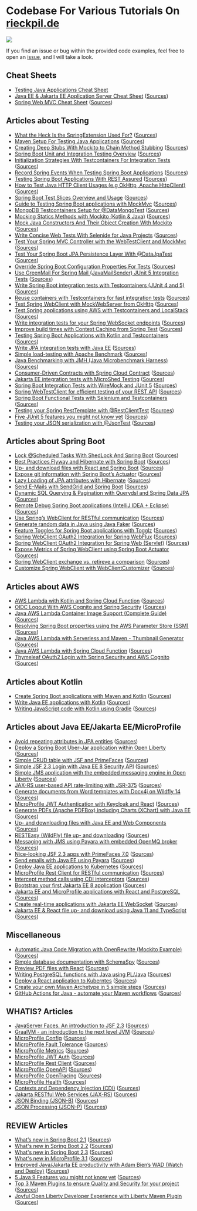 # Codebase For Various Tutorials On [rieckpil.de](https://rieckpil.de/)

[![](https://github.com/rieckpil/blog-tutorials/workflows/Build%20Java/badge.svg)](https://github.com/rieckpil/blog-tutorials/actions)

If you find an issue or bug within the provided code examples, feel free to open an [issue](https://github.com/rieckpil/blog-tutorials/issues), and I will take a look.

## Cheat Sheets

* [Testing Java Applications Cheat Sheet](https://rieckpil.de/testing-java-applications-cheat-sheet/)
* [Java EE & Jakarta EE Application Server Cheat Sheet](https://rieckpil.de/cheatsheet-java-jakarta-ee-application-servers/) ([Sources](https://github.com/rieckpil/blog-tutorials/tree/master/application-server-cheatsheet))
* [Spring Web MVC Cheat Sheet](https://rieckpil.de/spring-web-mvc-cheat-sheet/) ([Sources](https://github.com/rieckpil/blog-tutorials/tree/master/))

## Articles about Testing

* [What the Heck Is the SpringExtension Used For?](https://rieckpil.de/what-the-heck-is-the-springextension-used-for/) ([Sources](https://github.com/rieckpil/blog-tutorials/tree/master/spring-boot-testing-tips-and-tricks))
* [Maven Setup For Testing Java Applications](https://rieckpil.de/maven-setup-for-testing-java-applications/) ([Sources](https://github.com/rieckpil/blog-tutorials/tree/master/testing-java-applications-with-maven))
* [Creating Deep Stubs With Mockito to Chain Method Stubbing](https://rieckpil.de/creating-deep-stubs-with-mockito-to-chain-method-stubbing/) ([Sources](https://github.com/rieckpil/blog-tutorials/tree/master/mockito-tips-and-tricks))
* [Spring Boot Unit and Integration Testing Overview](https://rieckpil.de/spring-boot-unit-and-integration-testing-overview/) ([Sources](https://github.com/rieckpil/blog-tutorials/tree/master/spring-boot-testing-tips-and-tricks))
* [Initialization Strategies With Testcontainers For Integration Tests](https://rieckpil.de/initialization-strategies-with-testcontainers-for-integration-tests/) ([Sources](https://github.com/rieckpil/blog-tutorials/tree/master/testcontainers-youtube-series))
* [Record Spring Events When Testing Spring Boot Applications](https://rieckpil.de/record-spring-events-when-testing-spring-boot-applications/) ([Sources](https://github.com/rieckpil/blog-tutorials/tree/master/spring-boot-test-spring-events))
* [Testing Spring Boot Applications With REST Assured](https://rieckpil.de/testing-spring-boot-applications-with-rest-assured/) ([Sources](https://github.com/rieckpil/blog-tutorials/tree/master/spring-boot-rest-assured))
* [How to Test Java HTTP Client Usages (e.g OkHttp, Apache HttpClient)](https://rieckpil.de/how-to-test-java-http-client-usages-e-g-okhttp-apache-httpclient/) ([Sources](https://github.com/rieckpil/blog-tutorials/tree/master/test-java-http-clients))
* [Spring Boot Test Slices Overview and Usage](https://rieckpil.de/spring-boot-test-slices-overview-and-usage/) ([Sources](https://github.com/rieckpil/blog-tutorials/tree/master/spring-boot-test-slice-annotations))
* [Guide to Testing Spring Boot applications with MockMvc](https://rieckpil.de/guide-to-testing-spring-boot-applications-with-mockmvc/) ([Sources](https://github.com/rieckpil/blog-tutorials/tree/master/testing-spring-boot-applications-with-mockmvc))
* [MongoDB Testcontainers Setup for @DataMongoTest](https://rieckpil.de/mongodb-testcontainers-setup-for-datamongotest/) ([Sources](https://github.com/rieckpil/blog-tutorials/tree/master/spring-data-mongo-test-testcontainers))
* [Mocking Statics Methods with Mockito (Kotlin & Java)](https://rieckpil.de/mocking-static-methods-with-mockito-java-kotlin/) ([Sources](https://github.com/rieckpil/blog-tutorials/tree/master/mockito-tips-and-tricks))
* [Mock Java Constructors And Their Object Creation With Mockito](https://rieckpil.de/mock-java-constructors-and-their-object-creation-with-mockito/) ([Sources](https://github.com/rieckpil/blog-tutorials/tree/master/mockito-tips-and-tricks))
* [Write Concise Web Tests With Selenide for Java Projects](https://rieckpil.de/write-concise-web-tests-with-selenide-for-java-projects/) ([Sources](https://github.com/rieckpil/blog-tutorials/tree/master/write-concise-web-tests-with-selenide))
* [Test Your Spring MVC Controller with the WebTestClient and MockMvc](https://rieckpil.de/test-your-spring-mvc-controller-with-webtestclient-against-mockmvc/) ([Sources](https://github.com/rieckpil/blog-tutorials/tree/master/spring-mockmvc-with-webtestclient))
* [Test Your Spring Boot JPA Persistence Layer With @DataJpaTest](https://rieckpil.de/test-your-spring-boot-jpa-persistence-layer-with-datajpatest/) ([Sources](https://github.com/rieckpil/blog-tutorials/tree/master/spring-boot-datajpatest))
* [Override Spring Boot Configuration Properties For Tests](https://rieckpil.de/override-spring-boot-configuration-properties-for-tests/) ([Sources](https://github.com/rieckpil/blog-tutorials/tree/master/spring-boot-override-test-properties))
* [Use GreenMail For Spring Mail (JavaMailSender) JUnit 5 Integration Tests](https://rieckpil.de/use-greenmail-for-spring-mail-javamailsender-junit-5-integration-tests/) ([Sources](https://github.com/rieckpil/blog-tutorials/tree/master/spring-boot-test-mail-sending))
* [Write Spring Boot integration tests with Testcontainers (JUnit 4 and 5)](https://rieckpil.de/howto-write-spring-boot-integration-tests-with-a-real-database/) ([Sources](https://github.com/rieckpil/blog-tutorials/tree/master/spring-boot-integration-tests-testcontainers))
* [Reuse containers with Testcontainers for fast integration tests](https://rieckpil.de/reuse-containers-with-testcontainers-for-fast-integration-tests/) ([Sources](https://github.com/rieckpil/blog-tutorials/tree/master/testcontainers-reuse-existing-containers))
* [Test Spring WebClient with MockWebServer from OkHttp](https://rieckpil.de/test-spring-webclient-with-mockwebserver-from-okhttp/) ([Sources](https://github.com/rieckpil/blog-tutorials/tree/master/spring-web-client-testing-with-mockwebserver))
* [Test Spring applications using AWS with Testcontainers and LocalStack](https://rieckpil.de/test-spring-applications-using-aws-with-testcontainers-and-localstack/) ([Sources](https://github.com/rieckpil/blog-tutorials/tree/master/spring-boot-aws-integration-tests))
* [Write integration tests for your Spring WebSocket endpoints](https://rieckpil.de/write-integration-tests-for-your-spring-websocket-endpoints/) ([Sources](https://github.com/rieckpil/blog-tutorials/tree/master/spring-websocket-integration-tests))
* [Improve build times with Context Caching from Spring Test](https://rieckpil.de/improve-build-times-with-context-caching-from-spring-test/) ([Sources](https://github.com/rieckpil/blog-tutorials/tree/master/))
* [Testing Spring Boot Applications with Kotlin and Testcontainers](https://rieckpil.de/testing-spring-boot-applications-with-kotlin-and-testcontainers/) ([Sources](https://github.com/rieckpil/blog-tutorials/tree/master/spring-boot-kotlin-testcontainers))
* [Write JPA integration tests with Java EE](https://rieckpil.de/howto-jpa-integration-tests-with-java-ee/) ([Sources](https://github.com/rieckpil/blog-tutorials/tree/master/jpa-integration-tests-java-ee))
* [Simple load-testing with Apache Benchmark](https://rieckpil.de/howto-simple-load-testing-with-apache-benchmark/) ([Sources](https://github.com/rieckpil/blog-tutorials/tree/master/load-testing-your-application))
* [Java Benchmarking with JMH (Java Microbenchmark Harness)](https://rieckpil.de/howto-java-benchmarking-with-jmh-java-microbenchmark-harness/) ([Sources](https://github.com/rieckpil/blog-tutorials/tree/master/java-benchmarking-with-jmh))
* [Consumer-Driven Contracts with Spring Cloud Contract](https://rieckpil.de/howto-consumer-driven-contracts-with-spring-cloud-contract/) ([Sources](https://github.com/rieckpil/blog-tutorials/tree/master/consumer-driven-contracts-with-spring-cloud-contract))
* [Jakarta EE integration tests with MicroShed Testing](https://rieckpil.de/jakarta-ee-integration-tests-with-microshed-testing/) ([Sources](https://github.com/rieckpil/blog-tutorials/tree/master/review-microshed-testing))
* [Spring Boot Integration Tests with WireMock and JUnit 5](https://rieckpil.de/spring-boot-integration-tests-with-wiremock-and-junit-5/) ([Sources](https://github.com/rieckpil/blog-tutorials/tree/master/spring-boot-integration-tests-wiremock))
* [Spring WebTestClient for efficient testing of your REST API](https://rieckpil.de/spring-webtestclient-for-efficient-testing-of-your-rest-api/) ([Sources](https://github.com/rieckpil/blog-tutorials/tree/master/spring-web-test-client))
* [Spring Boot Functional Tests with Selenium and Testcontainers](https://rieckpil.de/spring-boot-functional-tests-with-selenium-and-testcontainers/) ([Sources](https://github.com/rieckpil/blog-tutorials/tree/master/spring-boot-selenium-integration-tests))
* [Testing your Spring RestTemplate with @RestClientTest](https://rieckpil.de/testing-your-spring-resttemplate-with-restclienttest/) ([Sources](https://github.com/rieckpil/blog-tutorials/tree/master/testing-spring-rest-template))
* [Five JUnit 5 features you might not know yet](https://rieckpil.de/five-junit-5-features-you-might-not-know-yet/) ([Sources](https://github.com/rieckpil/blog-tutorials/tree/master/five-unknown-junit-5-features))
* [Testing your JSON serialization with @JsonTest](https://rieckpil.de/testing-your-json-serialization-with-jsontest) ([Sources](https://github.com/rieckpil/blog-tutorials/tree/master/testing-json-serialization-spring))

## Articles about Spring Boot

* [Lock @Scheduled Tasks With ShedLock And Spring Boot](https://rieckpil.de/lock-scheduled-tasks-with-shedlock-and-spring-boot/) ([Sources](https://github.com/rieckpil/blog-tutorials/tree/master/spring-boot-shedlock))
* [Best Practices Flyway and Hibernate with Spring Boot](https://rieckpil.de/howto-best-practices-for-flyway-and-hibernate-with-spring-boot/) ([Sources](https://github.com/rieckpil/blog-tutorials/tree/master/spring-boot-hibernate-flyway-best-practices))
* [Up- and download files with React and Spring Boot](https://rieckpil.de/howto-up-and-download-files-with-react-and-spring-boot/) ([Sources](https://github.com/rieckpil/blog-tutorials/tree/master/spring-boot-uploading-and-downloading-files-with-react))
* [Expose git information with Spring Boot’s Actuator](https://rieckpil.de/howto-expose-git-information-with-spring-boots-actuator/) ([Sources](https://github.com/rieckpil/blog-tutorials/tree/master/expose-git-information-actuator))
* [Lazy Loading of JPA attributes with Hibernate](https://rieckpil.de/how-to-lazy-loading-of-jpa-attributes-with-hibernate/) ([Sources](https://github.com/rieckpil/blog-tutorials/tree/master/lazy-loading-of-jpa-attributes-with-hibernate))
* [Send E-Mails with SendGrid and Spring Boot](https://rieckpil.de/howto-send-e-mails-with-sendgrid-and-spring-boot/) ([Sources](https://github.com/rieckpil/blog-tutorials/tree/master/send-emails-with-sendgrid-and-spring-boot))
* [Dynamic SQL Querying & Pagination with Querydsl and Spring Data JPA](https://rieckpil.de/howto-dynamic-sql-querying-pagination-with-querydsl-and-spring-data-jpa) ([Sources](https://github.com/rieckpil/blog-tutorials/tree/master/dynamic-sql-querying-with-pagination))
* [Remote Debug Spring Boot applications (IntelliJ IDEA + Eclipse)](https://rieckpil.de/howto-remote-debug-spring-boot-applications-intellij-idea-eclipse/) ([Sources](https://github.com/rieckpil/blog-tutorials/tree/master/remote-debugging-spring-boot-application))
* [Use Spring’s WebClient for RESTful communication](https://rieckpil.de/howto-use-springs-webclient-for-restful-communication/) ([Sources](https://github.com/rieckpil/blog-tutorials/tree/master/spring-web-client-demo))
* [Generate random data in Java using Java Faker](https://rieckpil.de/howto-generate-random-data-in-java-using-java-faker/) ([Sources](https://github.com/rieckpil/blog-tutorials/tree/master/random-data-in-java-using-java-faker))
* [Feature Toggles for Spring Boot applications with Togglz](https://rieckpil.de/howto-feature-toggles-for-spring-boot-applications-with-togglz/) ([Sources](https://github.com/rieckpil/blog-tutorials/tree/master/spring-boot-feature-toggles-with-togglz))
* [Spring WebClient OAuth2 Integration for Spring WebFlux](https://rieckpil.de/spring-webclient-oauth2-integration-using-github-as-an-example/) ([Sources](https://github.com/rieckpil/blog-tutorials/tree/master/spring-web-client-oauth2-reactive-stack))
* [Spring WebClient OAuth2 Integration for Spring Web (Servlet)](https://rieckpil.de/spring-webclient-oauth2-integration-for-spring-web-servlet/) ([Sources](https://github.com/rieckpil/blog-tutorials/tree/master/spring-web-client-oauth2-servlet-stack))
* [Expose Metrics of Spring WebClient using Spring Boot Actuator](https://rieckpil.de/expose-metrics-of-spring-webclient-using-spring-boot-actuator) ([Sources](https://github.com/rieckpil/blog-tutorials/tree/master/spring-web-client-expose-metrics))
* [Spring WebClient exchange vs. retireve a comparison](https://rieckpil.de/spring-webclient-exchange-vs-retrieve-a-comparison/) ([Sources](https://github.com/rieckpil/blog-tutorials/tree/master/spring-web-client-exchange-retrieve))
* [Customize Spring WebClient with WebClientCustomizer](https://rieckpil.de/customize-spring-webclient-with-webclientcustomizer/) ([Sources](https://github.com/rieckpil/blog-tutorials/tree/master/spring-web-client-customizing))

## Articles about AWS

* [AWS Lambda with Kotlin and Spring Cloud Function](https://rieckpil.de/aws-lambda-with-kotlin-and-spring-cloud-function/) ([Sources](https://github.com/rieckpil/blog-tutorials/tree/master/serverless-java-aws-examples/spring-cloud-function-kotlin-aws))
* [OIDC Logout With AWS Cognito and Spring Security](https://rieckpil.de/oidc-logout-with-aws-cognito-and-spring-security/) ([Sources](https://github.com/rieckpil/blog-tutorials/tree/master/spring-security-aws-cognito-thymeleaf))
* [Java AWS Lambda Container Image Support (Complete Guide)](https://rieckpil.de/java-aws-lambda-container-image-support-complete-guide/) ([Sources](https://github.com/rieckpil/blog-tutorials/tree/master/serverless-java-aws-examples/java-aws-lambda-custom-image))
* [Resolving Spring Boot properties using the AWS Parameter Store (SSM)](https://rieckpil.de/resolving-spring-boot-properties-using-the-aws-parameter-store-ssm/) ([Sources](https://github.com/rieckpil/blog-tutorials/tree/master/spring-boot-aws-ssm-parameter-resolving))
* [Java AWS Lambda with Serverless and Maven - Thumbnail Generator](http://rieckpil.de/aws-lambda-with-serverless-java-and-maven-thumbnail-generator) ([Sources](https://github.com/rieckpil/blog-tutorials/tree/master/serverless-java-aws-examples/thumbnail-generator))
* [Java AWS Lambda with Spring Cloud Function](https://rieckpil.de/java-aws-lambda-with-spring-cloud-function/) ([Sources](https://github.com/rieckpil/blog-tutorials/tree/master/serverless-java-aws-examples/spring-cloud-function-aws))
* [Thymeleaf OAuth2 Login with Spring Security and AWS Cognito](https://rieckpil.de/thymeleaf-oauth2-login-with-spring-security-and-aws-cognito/) ([Sources](https://github.com/rieckpil/blog-tutorials/tree/master/spring-security-aws-cognito-thymeleaf))

## Articles about Kotlin

* [Create Spring Boot applications with Maven and Kotlin](https://rieckpil.de/create-spring-boot-applications-with-maven-and-kotlin/) ([Sources](https://github.com/rieckpil/blog-tutorials/tree/master/spring-boot-with-kotlin))
* [Write Java EE applications with Kotlin](https://rieckpil.de/howto-write-java-ee-applications-with-kotlin/) ([Sources](https://github.com/rieckpil/blog-tutorials/tree/master/java-ee-with-kotlin))
* [Writing JavaScript code with Kotlin using Gradle](https://rieckpil.de/writing-javascript-code-with-kotlin-using-gradle/) ([Sources](https://github.com/rieckpil/blog-tutorials/tree/master/kotlin-javascript-transpiling-gradle))


## Articles about Java EE/Jakarta EE/MicroProfile

* [Avoid repeating attributes in JPA entities](https://rieckpil.de/howto-avoid-repeating-attributes-in-jpa-entities/) ([Sources](https://github.com/rieckpil/blog-tutorials/tree/master/avoid-repeating-attributes-in-jpa-entities))
* [Deploy a Spring Boot Uber-Jar application within Open Liberty](https://rieckpil.de/howto-run-spring-boot-uber-jar-application-within-open-liberty/) ([Sources](https://github.com/rieckpil/blog-tutorials/tree/master/spring-boot-with-open-liberty/))
* [Simple CRUD table with JSF and PrimeFaces](https://rieckpil.de/howto-simple-crud-table-with-jsf-2-3-and-primefaces/) ([Sources](https://github.com/rieckpil/blog-tutorials/tree/master/simple-crud-table-with-jsf-and-primefaces))
* [Simple JSF 2.3 Login with Java EE 8 Security API](https://rieckpil.de/howto-simple-form-based-authentication-for-jsf-2-3-with-java-ee-8-security-api/) ([Sources](https://github.com/rieckpil/blog-tutorials/tree/master/jsf-simple-login-with-java-ee-security-api))
* [Simple JMS application with the embedded messaging engine in Open Liberty](https://rieckpil.de/howto-simple-jms-application-with-the-embedded-messaging-engine-in-open-liberty/) ([Sources](https://github.com/rieckpil/blog-tutorials/tree/master/embedded-messaging-engine-open-liberty))
* [JAX-RS user-based API rate-limiting with JSR-375](https://rieckpil.de/howto-jax-rs-user-based-rate-limiting-with-jsr-375/) ([Sources](https://github.com/rieckpil/blog-tutorials/tree/master/jax-rs-api-rate-limiting-with-jsr-375))
* [Generate documents from Word templates with Docx4j on Wildfly 14](https://rieckpil.de/howto-generate-documents-from-word-templates-with-docx4j-on-wildfly-14/) ([Sources](https://github.com/rieckpil/blog-tutorials/tree/master/generate-documents-from-word-templates-with-docx4j-on-wildfly14))
* [MicroProfile JWT Authentication with Keycloak and React](https://rieckpil.de/howto-microprofile-jwt-authentication-with-keycloak-and-react/) ([Sources](https://github.com/rieckpil/blog-tutorials/tree/master/microprofile-jwt-keycloak-auth))
* [Generate PDFs (Apache PDFBox) including Charts (XChart) with Java EE](https://rieckpil.de/howto-generate-pdfs-apache-pdfbox-including-charts-xchart-with-java-ee/) ([Sources](https://github.com/rieckpil/blog-tutorials/tree/master/charts-in-pdf-java-ee))
* [Up- and downloading files with Java EE and Web Components](https://rieckpil.de/howto-up-and-download-files-with-java-ee-and-web-components/) ([Sources](https://github.com/rieckpil/blog-tutorials/tree/master/java-ee-uploading-and-downloading-files-with-web-components))
* [RESTEasy (WildFly) file up- and downloading](https://rieckpil.de/howto-resteasy-wildfly-jax-rs-2-1-file-up-and-downloading/) ([Sources](https://github.com/rieckpil/blog-tutorials/tree/master/rest-easy-file-uploading-and-downloading))
* [Messaging with JMS using Payara with embedded OpenMQ broker](https://rieckpil.de/howto-messaging-with-jms-using-payara-with-embedded-openmq-broker/) ([Sources](https://github.com/rieckpil/blog-tutorials/tree/master/messaging-with-jms-using-payara))
* [Nice-looking JSF 2.3 apps with PrimeFaces 7.0](https://rieckpil.de/howto-create-nice-looking-jsf-2-3-applications-with-primefaces-7-0) ([Sources](https://github.com/rieckpil/blog-tutorials/tree/master/nice-looking-jsf-apps-with-prime-faces-7))
* [Send emails with Java EE using Payara](https://rieckpil.de/howto-send-emails-with-java-ee-using-payara) ([Sources](https://github.com/rieckpil/blog-tutorials/tree/master/java-ee-sending-mails))
* [Deploy Java EE applications to Kubernetes](https://rieckpil.de/howto-deploy-java-ee-applications-to-kubernetes) ([Sources](https://github.com/rieckpil/blog-tutorials/tree/master/java-ee-kubernetes-deployment))
* [MicroProfile Rest Client for RESTful communication](https://rieckpil.de/howto-microprofile-rest-client-for-restful-communication/) ([Sources](https://github.com/rieckpil/blog-tutorials/tree/master/microprofile-rest-client-for-restful-communication))
* [Intercept method calls using CDI interceptors](https://rieckpil.de/howto-intercept-method-calls-using-cdi-interceptors/) ([Sources](https://github.com/rieckpil/blog-tutorials/tree/master/intercept-methods-with-cdi-interceptors))
* [Bootstrap your first Jakarta EE 8 application](https://rieckpil.de/howto-bootstrap-your-first-jakarta-ee-8-application/) ([Sources](https://github.com/rieckpil/blog-tutorials/tree/master/bootstrap-jakarta-ee-8-application))
* [Jakarta EE and MicroProfile applications with React and PostgreSQL](https://rieckpil.de/jakarta-ee-and-microprofile-applications-with-react-and-postgresql) ([Sources](https://github.com/rieckpil/blog-tutorials/tree/master/guide-to-jakarta-ee-with-react-and-postgresql))
* [Create real-time applications with Jakarta EE WebSocket](https://rieckpil.de/create-real-time-applications-with-jakarta-ee-websocket/) ([Sources](https://github.com/rieckpil/blog-tutorials/tree/master/websockets-with-jakarta-ee))
* [Jakarta EE & React file up- and download using Java 11 and TypeScript](https://rieckpil.de/jakarta-ee-react-file-up-and-download-using-java-11-and-typescript) ([Sources](https://github.com/rieckpil/blog-tutorials/tree/master/jakarta-ee-react-file-handling))

## Miscellaneous

* [Automatic Java Code Migration with OpenRewrite (Mockito Example)](https://rieckpil.de/automatic-java-code-migration-with-openrewrite-mockito-example) ([Sources](https://github.com/rieckpil/blog-tutorials/tree/master/open-rewrite-example))
* [Simple database documentation with SchemaSpy](https://rieckpil.de/howto-simple-database-documentation-with-schemaspy/) ([Sources](https://github.com/rieckpil/blog-tutorials/tree/master/simple-database-documentation-with-schema-spy))
* [Preview PDF files with React](https://rieckpil.de/howto-pdf-preview-with-react/) ([Sources](https://github.com/rieckpil/blog-tutorials/tree/master/pdf-preview-react))
* [Writing PostgreSQL functions with Java using PL/Java](https://rieckpil.de/howto-writing-postgresql-functions-with-java-using-pl-java/) ([Sources](https://github.com/rieckpil/blog-tutorials/tree/master/running-java-within-postgres))
* [Deploy a React application to Kuberntes](https://dev.to/rieckpil/deploy-a-react-application-to-kubernetes-in-5-easy-steps-516j) ([Sources](https://github.com/rieckpil/blog-tutorials/tree/master/react-app-kubernetes))
* [Create your own Maven Archetype in 5 simple steps](https://rieckpil.de/create-your-own-maven-archetype-in-5-simple-steps/) ([Sources](https://github.com/rieckpil/blog-tutorials/tree/master/custom-maven-archetype))
* [GitHub Actions for Java - automate your Maven workflows](https://rieckpil.de/github-actions-for-java-automate-your-maven-workflows/) ([Sources](https://github.com/rieckpil/blog-tutorials/tree/master/github-actions-java-maven))

## WHATIS? Articles

* [JavaServer Faces. An introduction to JSF 2.3](https://rieckpil.de/whatis-java-server-faces-an-introduction-to-jsf-2-3/) ([Sources](https://github.com/rieckpil/blog-tutorials/tree/master/hello-world-jsf-2.3))
* [GraalVM - an introduction to the next level JVM](https://rieckpil.de/whatis-graalvm/) ([Sources](https://github.com/rieckpil/blog-tutorials/tree/master/graalvm-intro))
* [MicroProfile Config](https://rieckpil.de/whatis-eclipse-microprofile-config/) ([Sources](https://github.com/rieckpil/getting-started-with-eclipse-microprofile/tree/master/microprofile-config))
* [MicroProfile Fault Tolerance](https://rieckpil.de/whatis-eclipse-microprofile-fault-tolerance/) ([Sources](https://github.com/rieckpil/getting-started-with-eclipse-microprofile/tree/master/microprofile-fault-tolerance))
* [MicroProfile Metrics](https://rieckpil.de/whatis-eclipse-microprofile-metrics/) ([Sources](https://github.com/rieckpil/getting-started-with-eclipse-microprofile/tree/master/microprofile-metrics))
* [MicroProfile JWT Auth](https://rieckpil.de/whatis-eclipse-microprofile-jwt-auth/) ([Sources](https://github.com/rieckpil/getting-started-with-eclipse-microprofile/tree/master/microprofile-jwt-auth))
* [MicroProfile Rest Client](https://rieckpil.de/whatis-eclipse-microprofile-rest-client/) ([Sources](https://github.com/rieckpil/getting-started-with-eclipse-microprofile/tree/master/microprofile-rest-client))
* [MicroProfile OpenAPI](https://rieckpil.de/whatis-eclipse-microprofile-openapi/) ([Sources](https://github.com/rieckpil/getting-started-with-eclipse-microprofile/tree/master/microprofile-open-api))
* [MicroProfile OpenTracing](https://rieckpil.de/whatis-eclipse-microprofile-opentracing/) ([Sources](https://github.com/rieckpil/getting-started-with-eclipse-microprofile/tree/master/microprofile-open-tracing))
* [MicroProfile Health](https://rieckpil.de/whatis-eclipse-microprofile-health/) ([Sources](https://github.com/rieckpil/getting-started-with-eclipse-microprofile/tree/master/microprofile-health))
* [Contexts and Dependency Injection (CDI)](https://rieckpil.de/whatis-contexts-and-dependency-injection-cdi/) ([Sources](https://github.com/rieckpil/getting-started-with-eclipse-microprofile/tree/master/cdi))
* [Jakarta RESTful Web Services (JAX-RS)](https://rieckpil.de/whatis-jakarta-restful-web-services-jax-rs/) ([Sources](https://github.com/rieckpil/getting-started-with-eclipse-microprofile/tree/master/jax-rs))
* [JSON Binding (JSON-B)](https://rieckpil.de/whatis-json-binding-json-b/) ([Sources](https://github.com/rieckpil/getting-started-with-eclipse-microprofile/tree/master/json-b))
* [JSON Processing (JSON-P)](https://rieckpil.de/whatis-json-processing-json-p/) ([Sources](https://github.com/rieckpil/getting-started-with-eclipse-microprofile/tree/master/json-p))

## REVIEW Articles

* [What’s new in Spring Boot 2.1](https://rieckpil.de/review-whats-new-in-spring-boot-2-1/) ([Sources](https://github.com/rieckpil/blog-tutorials/tree/master/whats-new-in-spring-boot-2.1))
* [What's new in Spring Boot 2.2](https://rieckpil.de/review-whats-new-in-spring-boot-2-2/) ([Sources](https://github.com/rieckpil/blog-tutorials/tree/master/whats-new-in-spring-boot-2.2))
* [What's new in Spring Boot 2.3](https://rieckpil.de/whats-new-in-spring-boot-2-3/) ([Sources](https://github.com/rieckpil/blog-tutorials/tree/master/whats-new-in-spring-boot-2.3))
* [What's new in MicroProfile 3.1](https://rieckpil.de/review-whats-new-in-microprofile-3-1/) ([Sources](https://github.com/rieckpil/blog-tutorials/tree/master/whats-new-in-microprofile-3.1))
* [Improved Java/Jakarta EE productivity with Adam Bien’s WAD (Watch and Deploy)](https://rieckpil.de/review-improved-java-jakarta-ee-productivity-with-adam-biens-wad-watch-and-deploy/) ([Sources](https://github.com/rieckpil/blog-tutorials/tree/master/improved-java-ee-productivity-with-wad))
* [5 Java 9 Features you might not know yet](https://rieckpil.de/review-5-java-9-features-you-might-not-know-yet/) ([Sources](https://github.com/rieckpil/blog-tutorials/tree/master/five-java-9-features))
* [Top 3 Maven Plugins to ensure Quality and Security for your project](https://rieckpil.de/top-3-maven-plugins-to-ensure-quality-and-security-for-your-project/) ([Sources](https://github.com/rieckpil/blog-tutorials/tree/master/maven-plugins-to-ensure-quality))
* [Joyful Open Liberty Developer Experience with Liberty Maven Plugin](https://rieckpil.de/joyful-open-liberty-developer-experience-with-liberty-maven-plugin/) ([Sources](https://github.com/rieckpil/blog-tutorials/tree/master/open-liberty-maven-plugin-review))
